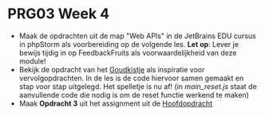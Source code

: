 # PRG03 Week 4

- Maak de opdrachten uit de map "Web APIs" in de JetBrains EDU cursus in phpStorm als voorbereiding op de volgende les.
  **Let op**: Lever je bewijs tijdig in op FeedbackFruits als voorwaardelijkheid van deze module!
- Bekijk de opdracht van het [Goudkistje](./goudkistje) als inspiratie voor vervolgopdrachten. In de les is
  de code hiervoor samen gemaakt en stap voor stap uitgelegd. Het spelletje is nu af! (in *main_reset.js* staat de aanvullende
  code die nodig is om de reset functie werkend te maken)
- Maak **Opdracht 3** uit het assignment uit de [Hoofdopdracht](../assignment)
